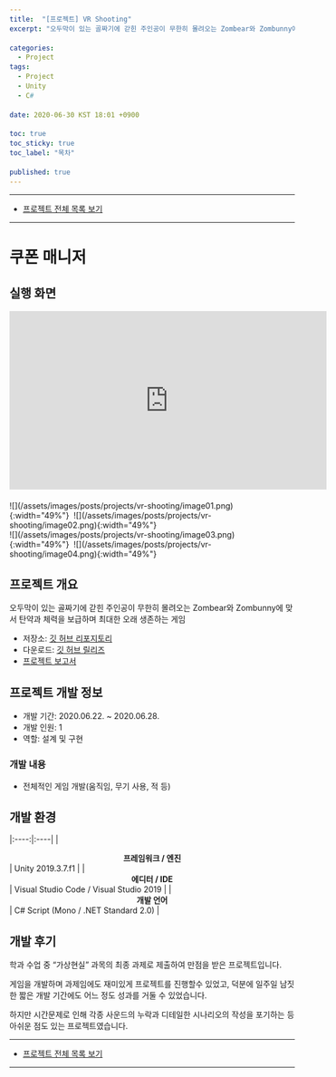 ```yaml
---
title:  "[프로젝트] VR Shooting"
excerpt: "오두막이 있는 골짜기에 갇힌 주인공이 무한히 몰려오는 Zombear와 Zombunny에 맞서 탄약과 체력을 보급하며 최대한 오래 생존하는 게임"

categories:
  - Project
tags:
  - Project
  - Unity
  - C#

date: 2020-06-30 KST 18:01 +0900

toc: true
toc_sticky: true
toc_label: "목차"

published: true
---
```


- - -

 - [프로젝트 전체 목록 보기](/projects)

- - -

# 쿠폰 매니저

## 실행 화면

<iframe width="560" height="315" src="https://www.youtube.com/embed/Us9bC9YpRXM" frameborder="0" allow="accelerometer; autoplay; encrypted-media; gyroscope; picture-in-picture" allowfullscreen></iframe>
<br/><br/>
![](/assets/images/posts/projects/vr-shooting/image01.png){:width="49%"}&nbsp;
![](/assets/images/posts/projects/vr-shooting/image02.png){:width="49%"}&nbsp;
<br/>
![](/assets/images/posts/projects/vr-shooting/image03.png){:width="49%"}&nbsp;
![](/assets/images/posts/projects/vr-shooting/image04.png){:width="49%"}&nbsp;

## 프로젝트 개요

오두막이 있는 골짜기에 갇힌 주인공이 무한히 몰려오는 Zombear와 Zombunny에 맞서 탄약과 체력을 보급하며 최대한 오래 생존하는 게임

 - 저장소: [깃 허브 리포지토리](https://github.com/NeoMindStd/GNU-VR)
 - 다운로드: [깃 허브 릴리즈](https://github.com/NeoMindStd/GNU-VR/releases/download/v1.0/VRShooting.zip)
 - [프로젝트 보고서](/assets/pdf/projects/vr-shooting/report.pdf)

## 프로젝트 개발 정보

 - 개발 기간: 2020.06.22. ~ 2020.06.28.
 - 개발 인원: 1
 - 역할: 설계 및 구현

### 개발 내용

 - 전체적인 게임 개발(움직임, 무기 사용, 적 등)

## 개발 환경

|:----:|:----|
| **<center>프레임워크 / 엔진</center>** | Unity 2019.3.7.f1 <DX11> |
| **<center>에디터 / IDE</center>** | Visual Studio Code / Visual Studio 2019 |
| **<center>개발 언어</center>** | C# Script (Mono / .NET Standard 2.0) |

## 개발 후기

학과 수업 중 “가상현실” 과목의 최종 과제로 제출하여 만점을 받은 프로젝트입니다. 

게임을 개발하며 과제임에도 재미있게 프로젝트를 진행할수 있었고, 덕분에 일주일 남짓한 짧은 개발 기간에도 어느 정도 성과를 거둘 수 있었습니다. 

하지만 시간문제로 인해 각종 사운드의 누락과 디테일한 시나리오의 작성을 포기하는 등 아쉬운 점도 있는 프로젝트였습니다.

- - -

 - [프로젝트 전체 목록 보기](/projects)

- - -
